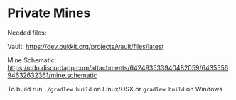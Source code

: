 # Private Mines

Needed files:

Vault: https://dev.bukkit.org/projects/vault/files/latest

Mine Schematic: https://cdn.discordapp.com/attachments/642493533940482059/643555694632632361/mine.schematic


To build run `./gradlew build` on Linux/OSX or `gradlew build` on Windows
